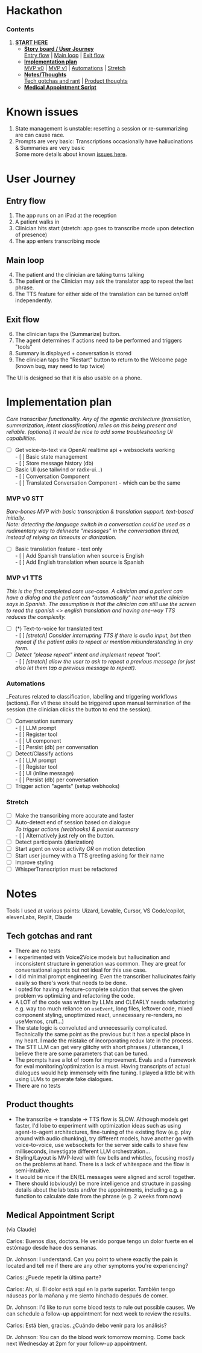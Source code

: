 # Hackathon

### Contents

1. **[START HERE](#Known-issues)**
   - **[Story board / User Journey](#User-Journey)**
     <br> [Entry flow](#Entry-flow) | [Main loop](#Main-loop) | [Exit flow](#Exit-flow)
   - **[Implementation plan](#Implementation-plan)**
     <br>[MVP v0](#MVP-v0) | [MVP v1](#MVP-v1) | [Automations](#Automations) | [Stretch](#Stretch)
   - **[Notes/Thoughts](#Notes)**
     <br>[Tech gotchas and rant](#Tech-gotchas-and-rant) | [Product thoughts](#Product-thoughts)
   - **[Medical Appointment Script](#Medical-Appointment-Script)**

# Known issues

1. State management is unstable: resetting a session or re-summarizing are can cause race.
2. Prompts are very basic: Transcriptions occasionally have hallucinations & Summaries are very basic<br>
   Some more details about known [issues here](#tech-gotchas-and-rant).

# User Journey

## Entry flow

1. The app runs on an iPad at the reception
2. A patient walks in
3. Clinician hits start (stretch: app goes to transcribe mode upon detection of presence)
4. The app enters transcribing mode

## Main loop

4. The patient and the clinician are taking turns talking
5. The patient or the Clinician may ask the translator app to repeat the last phrase.
6. The TTS feature for either side of the translation can be turned on/off independently.

## Exit flow

6. The clinician taps the (Summarize) button.
7. The agent determines if actions need to be performed and triggers "tools"
8. Summary is displayed + conversation is stored
9. The clinician taps the "Restart" button to return to the Welcome page (known bug, may need to tap twice)

The UI is designed so that it is also usable on a phone.

# Implementation plan

_Core transcriber functionality. Any of the agentic architecture (translation, summarization, intent classification) relies on this being present and reliable. (optional) It would be nice to add some troubleshooting UI capabilities._

- [ ] Get voice-to-text via OpenAI realtime api \+ websockets working  
       - [ ] Basic state management  
       - [ ] Store message history (db)
- [ ] Basic UI (use tailwind or radix-ui…)  
       - [ ] Conversation Component  
       - [ ] Translated Conversation Component \- which can be the same

### MVP v0 STT

_Bare-bones MVP with basic transcription & translation support. text-based initially._  
_Note: detecting the language switch in a conversation could be used as a rudimentary way to delineate "messages" in the conversation thread, instead of relying on timeouts or diarization._

- [ ] Basic translation feature \- text only  
       - [ ] Add Spanish translation when source is English  
       - [ ] Add English translation when source is Spanish

### MVP v1 TTS

_This is the first completed core use-case. A clinician and a patient can have a dialog and the patient can "automatically" hear what the clinician says in Spanish. The assumption is that the clinician can still use the screen to read the spanish <> english translation and having one-way TTS reduces the complexity._

- [ ] (\*) Text-to-voice for translated text  
       - [ ] _\[stretch\] Consider interrupting TTS if there is audio input, but then repeat if the patient asks to repeat or mention misunderstanding in any form._
- [ ] _Detect "please repeat" intent and implement repeat "tool"._  
       - [ ] _\[stretch\] allow the user to ask to repeat a previous message (or just also let them tap a previous message to repeat)._

### Automations

\_Features related to classification, labelling and triggering workflows (actions). For v1 these should be triggered upon manual termination of the session (the clinician clicks the button to end the session).

- [ ] Conversation summary  
       - [ ] LLM prompt  
       - [ ] Register tool  
       - [ ] UI component  
       - [ ] Persist (db) per conversation
- [ ] Detect/Classify actions  
       - [ ] LLM prompt  
       - [ ] Register tool  
       - [ ] UI (inline message)  
       - [ ] Persist (db) per conversation
- [ ] Trigger action "agents" (setup webhooks)

### Stretch

- [ ] Make the transcribing more accurate and faster
- [ ] Auto-detect end of session based on dialogue  
       _To trigger actions (webhooks) & persist summary_  
       - [ ] Alternatively just rely on the button.
- [ ] Detect participants (diarization)
- [ ] Start agent on voice activity _OR_ on motion detection
- [ ] Start user journey with a TTS greeting asking for their name
- [ ] Improve styling
- [ ] WhisperTranscription must be refactored

# Notes

Tools I used at various points:
Uizard, Lovable, Cursor, VS Code/copilot, elevenLabs, Replit, Claude

## Tech gotchas and rant

- There are no tests
- I experimented with Voice2Voice models but hallucination and inconsistent structure in generation was common. They are great for conversational agents but not ideal for this use case.
- I did minimal prompt engineering. Even the transcriber hallucinates fairly easily so there's work that needs to be done.
- I opted for having a feature-complete solution that serves the given problem vs optimizing and refactoring the code.
- A LOT of the code was written by LLMs and CLEARLY needs refactoring e.g. way too much reliance on `useEvent`, long files, leftover code, mixed component styling, unoptimized react, unnecessary re-renders, no useMemos, cruft...)
- The state logic is convoluted and unnecessarily complicated. Technically the same point as the previous but it has a special place in my heart. I made the mistake of incorporating redux late in the process.
- The STT LLM can get very glitchy with short phrases / utterances, I believe there are some parameters that can be tuned.
- The prompts have a lot of room for improvement. Evals and a framework for eval monitoring/optimization is a must. Having transcripts of actual dialogues would help immensely with fine tuning. I played a little bit with using LLMs to generate fake dialogues.
- There are no tests

## Product thoughts

- The transcribe -> translate -> TTS flow is SLOW. Although models get faster, I'd lobe to experiment with optimization ideas such as using agent-to-agent architectures, fine-tuning of the existing flow (e.g. play around with audio chunking), try different models, have another go with voice-to-voice, use websockets for the server side calls to shave few milliseconds, investigate different LLM orchestration...
- Styling/Layout is MVP-level with few bells and whistles, focusing mostly on the problems at hand. There is a lack of whitespace and the flow is semi-intuitive.
- It would be nice if the EN/EL messages were aligned and scroll together.
- There should (obviously) be more intelligence and structure in passing details about the lab tests and/or the appointments, including e.g. a function to calculate date from the phrase (e.g. 2 weeks from now)

## Medical Appointment Script

(via Claude)

Carlos: Buenos días, doctora. He venido porque tengo un dolor fuerte en el estómago desde hace dos semanas.

Dr. Johnson: I understand. Can you point to where exactly the pain is located and tell me if there are any other symptoms you're experiencing?

Carlos: ¿Puede repetir la última parte?

Carlos: Ah, sí. El dolor está aquí en la parte superior. También tengo náuseas por la mañana y me siento hinchado después de comer.

Dr. Johnson: I'd like to run some blood tests to rule out possible causes. We can schedule a follow-up appointment for next week to review the results.

Carlos: Está bien, gracias. ¿Cuándo debo venir para los análisis?

Dr. Johnson: You can do the blood work tomorrow morning. Come back next Wednesday at 2pm for your follow-up appointment.
